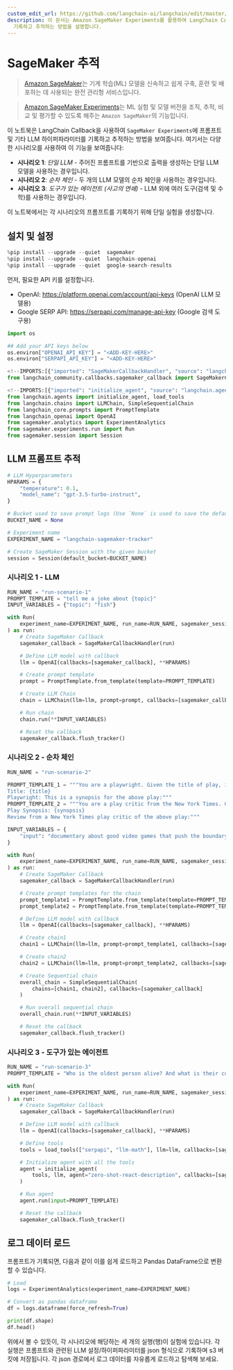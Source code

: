```yaml
---
custom_edit_url: https://github.com/langchain-ai/langchain/edit/master/docs/docs/integrations/callbacks/sagemaker_tracking.ipynb
description: 이 문서는 Amazon SageMaker Experiments를 활용하여 LangChain Callback으로 LLM 하이퍼파라미터를
  기록하고 추적하는 방법을 설명합니다.
---
```


# SageMaker 추적

> [Amazon SageMaker](https://aws.amazon.com/sagemaker/)는 기계 학습(ML) 모델을 신속하고 쉽게 구축, 훈련 및 배포하는 데 사용되는 완전 관리형 서비스입니다.

> [Amazon SageMaker Experiments](https://docs.aws.amazon.com/sagemaker/latest/dg/experiments.html)는 ML 실험 및 모델 버전을 조직, 추적, 비교 및 평가할 수 있도록 해주는 `Amazon SageMaker`의 기능입니다.

이 노트북은 LangChain Callback을 사용하여 `SageMaker Experiments`에 프롬프트 및 기타 LLM 하이퍼파라미터를 기록하고 추적하는 방법을 보여줍니다. 여기서는 다양한 시나리오를 사용하여 이 기능을 보여줍니다:

* **시나리오 1**: *단일 LLM* - 주어진 프롬프트를 기반으로 출력을 생성하는 단일 LLM 모델을 사용하는 경우입니다.
* **시나리오 2**: *순차 체인* - 두 개의 LLM 모델의 순차 체인을 사용하는 경우입니다.
* **시나리오 3**: *도구가 있는 에이전트 (사고의 연쇄)* - LLM 외에 여러 도구(검색 및 수학)를 사용하는 경우입니다.

이 노트북에서는 각 시나리오의 프롬프트를 기록하기 위해 단일 실험을 생성합니다.

## 설치 및 설정

```python
%pip install --upgrade --quiet  sagemaker
%pip install --upgrade --quiet  langchain-openai
%pip install --upgrade --quiet  google-search-results
```


먼저, 필요한 API 키를 설정합니다.

* OpenAI: https://platform.openai.com/account/api-keys (OpenAI LLM 모델용)
* Google SERP API: https://serpapi.com/manage-api-key (Google 검색 도구용)

```python
import os

## Add your API keys below
os.environ["OPENAI_API_KEY"] = "<ADD-KEY-HERE>"
os.environ["SERPAPI_API_KEY"] = "<ADD-KEY-HERE>"
```


```python
<!--IMPORTS:[{"imported": "SageMakerCallbackHandler", "source": "langchain_community.callbacks.sagemaker_callback", "docs": "https://api.python.langchain.com/en/latest/callbacks/langchain_community.callbacks.sagemaker_callback.SageMakerCallbackHandler.html", "title": "SageMaker Tracking"}]-->
from langchain_community.callbacks.sagemaker_callback import SageMakerCallbackHandler
```


```python
<!--IMPORTS:[{"imported": "initialize_agent", "source": "langchain.agents", "docs": "https://api.python.langchain.com/en/latest/agents/langchain.agents.initialize.initialize_agent.html", "title": "SageMaker Tracking"}, {"imported": "load_tools", "source": "langchain.agents", "docs": "https://api.python.langchain.com/en/latest/agent_toolkits/langchain_community.agent_toolkits.load_tools.load_tools.html", "title": "SageMaker Tracking"}, {"imported": "LLMChain", "source": "langchain.chains", "docs": "https://api.python.langchain.com/en/latest/chains/langchain.chains.llm.LLMChain.html", "title": "SageMaker Tracking"}, {"imported": "SimpleSequentialChain", "source": "langchain.chains", "docs": "https://api.python.langchain.com/en/latest/chains/langchain.chains.sequential.SimpleSequentialChain.html", "title": "SageMaker Tracking"}, {"imported": "PromptTemplate", "source": "langchain_core.prompts", "docs": "https://api.python.langchain.com/en/latest/prompts/langchain_core.prompts.prompt.PromptTemplate.html", "title": "SageMaker Tracking"}, {"imported": "OpenAI", "source": "langchain_openai", "docs": "https://api.python.langchain.com/en/latest/llms/langchain_openai.llms.base.OpenAI.html", "title": "SageMaker Tracking"}]-->
from langchain.agents import initialize_agent, load_tools
from langchain.chains import LLMChain, SimpleSequentialChain
from langchain_core.prompts import PromptTemplate
from langchain_openai import OpenAI
from sagemaker.analytics import ExperimentAnalytics
from sagemaker.experiments.run import Run
from sagemaker.session import Session
```


## LLM 프롬프트 추적

```python
# LLM Hyperparameters
HPARAMS = {
    "temperature": 0.1,
    "model_name": "gpt-3.5-turbo-instruct",
}

# Bucket used to save prompt logs (Use `None` is used to save the default bucket or otherwise change it)
BUCKET_NAME = None

# Experiment name
EXPERIMENT_NAME = "langchain-sagemaker-tracker"

# Create SageMaker Session with the given bucket
session = Session(default_bucket=BUCKET_NAME)
```


### 시나리오 1 - LLM

```python
RUN_NAME = "run-scenario-1"
PROMPT_TEMPLATE = "tell me a joke about {topic}"
INPUT_VARIABLES = {"topic": "fish"}
```


```python
with Run(
    experiment_name=EXPERIMENT_NAME, run_name=RUN_NAME, sagemaker_session=session
) as run:
    # Create SageMaker Callback
    sagemaker_callback = SageMakerCallbackHandler(run)

    # Define LLM model with callback
    llm = OpenAI(callbacks=[sagemaker_callback], **HPARAMS)

    # Create prompt template
    prompt = PromptTemplate.from_template(template=PROMPT_TEMPLATE)

    # Create LLM Chain
    chain = LLMChain(llm=llm, prompt=prompt, callbacks=[sagemaker_callback])

    # Run chain
    chain.run(**INPUT_VARIABLES)

    # Reset the callback
    sagemaker_callback.flush_tracker()
```


### 시나리오 2 - 순차 체인

```python
RUN_NAME = "run-scenario-2"

PROMPT_TEMPLATE_1 = """You are a playwright. Given the title of play, it is your job to write a synopsis for that title.
Title: {title}
Playwright: This is a synopsis for the above play:"""
PROMPT_TEMPLATE_2 = """You are a play critic from the New York Times. Given the synopsis of play, it is your job to write a review for that play.
Play Synopsis: {synopsis}
Review from a New York Times play critic of the above play:"""

INPUT_VARIABLES = {
    "input": "documentary about good video games that push the boundary of game design"
}
```


```python
with Run(
    experiment_name=EXPERIMENT_NAME, run_name=RUN_NAME, sagemaker_session=session
) as run:
    # Create SageMaker Callback
    sagemaker_callback = SageMakerCallbackHandler(run)

    # Create prompt templates for the chain
    prompt_template1 = PromptTemplate.from_template(template=PROMPT_TEMPLATE_1)
    prompt_template2 = PromptTemplate.from_template(template=PROMPT_TEMPLATE_2)

    # Define LLM model with callback
    llm = OpenAI(callbacks=[sagemaker_callback], **HPARAMS)

    # Create chain1
    chain1 = LLMChain(llm=llm, prompt=prompt_template1, callbacks=[sagemaker_callback])

    # Create chain2
    chain2 = LLMChain(llm=llm, prompt=prompt_template2, callbacks=[sagemaker_callback])

    # Create Sequential chain
    overall_chain = SimpleSequentialChain(
        chains=[chain1, chain2], callbacks=[sagemaker_callback]
    )

    # Run overall sequential chain
    overall_chain.run(**INPUT_VARIABLES)

    # Reset the callback
    sagemaker_callback.flush_tracker()
```


### 시나리오 3 - 도구가 있는 에이전트

```python
RUN_NAME = "run-scenario-3"
PROMPT_TEMPLATE = "Who is the oldest person alive? And what is their current age raised to the power of 1.51?"
```


```python
with Run(
    experiment_name=EXPERIMENT_NAME, run_name=RUN_NAME, sagemaker_session=session
) as run:
    # Create SageMaker Callback
    sagemaker_callback = SageMakerCallbackHandler(run)

    # Define LLM model with callback
    llm = OpenAI(callbacks=[sagemaker_callback], **HPARAMS)

    # Define tools
    tools = load_tools(["serpapi", "llm-math"], llm=llm, callbacks=[sagemaker_callback])

    # Initialize agent with all the tools
    agent = initialize_agent(
        tools, llm, agent="zero-shot-react-description", callbacks=[sagemaker_callback]
    )

    # Run agent
    agent.run(input=PROMPT_TEMPLATE)

    # Reset the callback
    sagemaker_callback.flush_tracker()
```


## 로그 데이터 로드

프롬프트가 기록되면, 다음과 같이 이를 쉽게 로드하고 Pandas DataFrame으로 변환할 수 있습니다.

```python
# Load
logs = ExperimentAnalytics(experiment_name=EXPERIMENT_NAME)

# Convert as pandas dataframe
df = logs.dataframe(force_refresh=True)

print(df.shape)
df.head()
```


위에서 볼 수 있듯이, 각 시나리오에 해당하는 세 개의 실행(행)이 실험에 있습니다. 각 실행은 프롬프트와 관련된 LLM 설정/하이퍼파라미터를 json 형식으로 기록하며 s3 버킷에 저장됩니다. 각 json 경로에서 로그 데이터를 자유롭게 로드하고 탐색해 보세요.